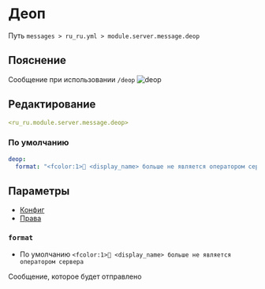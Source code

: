 # Деоп
Путь `messages > ru_ru.yml > module.server.message.deop`

## Пояснение
Сообщение при использовании `/deop`
![deop](/deop.png)

## Редактирование
```yaml
<ru_ru.module.server.message.deop>
```

### По умолчанию
```yaml
deop:
  format: "<fcolor:1>🤖 <display_name> больше не является оператором сервера"
```

## Параметры

- [Конфиг](/ru/config/module/server/message/deop/)
- [Права](/ru/permissions/module/server/message/deop/)

### `format`
- По умолчанию `<fcolor:1>🤖 <display_name> больше не является оператором сервера`

Сообщение, которое будет отправлено